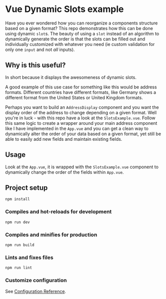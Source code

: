 # Vue Dynamic Slots example

Have you ever wondered how you can reorganize a components structure based on a given format? This repo demonstrates how this can be done using dynamic `slot`s. The beauty of using a `slot` instead of an algorithm to dynamically generate the order is that the slots can be filled out and individually customized with whatever you need (ie custom validation for only one `input` and not _all_ inputs).

## Why is this useful?

In short because it displays the awesomeness of dynamic slots.

A good example of this use case for something like this would be address formats. Different countries have different formats, like Germany shows a different format from the United States or United Kingdom formats.

Perhaps you want to build an `AddressDisplay` component and you want the display order of the address to change depending on a given format. Well you're in luck - with this repo have a look at the `SlotsExample.vue`. Follow this same logic to create a wrapper around your main address component like I have implemented in the `App.vue` and you can get a clean way to dynamically alter the order of your data based on a given format, yet still be able to easily add new fields and maintain existing fields.

## Usage

Look at the `App.vue`, it is wrapped with the `SlotsExample.vue` component to dynamically change the order of the fields within `App.vue`.

## Project setup

```
npm install
```

### Compiles and hot-reloads for development

```
npm run dev
```

### Compiles and minifies for production

```
npm run build
```

### Lints and fixes files

```
npm run lint
```

### Customize configuration

See [Configuration Reference](https://cli.vuejs.org/config/).
